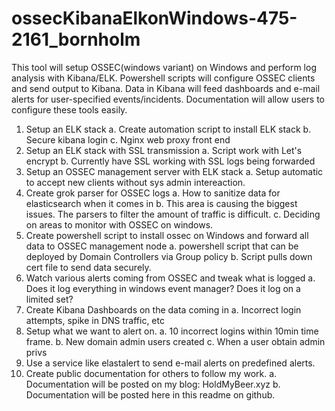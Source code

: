 # ossecKibanaElkonWindows-475-2161_bornholm
This tool will setup OSSEC(windows variant) on Windows and perform log analysis with Kibana/ELK.  Powershell scripts will configure OSSEC clients and send output to Kibana. Data in Kibana will feed dashboards and e-mail alerts for user-specified events/incidents.  Documentation will allow users to configure these tools easily. 



1. Setup an ELK stack
	a. Create automation script to install ELK stack
	b. Secure kibana login
	c. Nginx web proxy front end
2. Setup an ELK stack with SSL transmission
	a. Script work with Let's encrypt
	b. Currently have SSL working with SSL logs being forwarded
3. Setup an OSSEC management server with ELK stack
	a. Setup automatic to accept new clients without sys admin intereaction.
4. Create grok parser for OSSEC logs
	a. How to sanitize data for elasticsearch when it comes in
	b. This area is causing the biggest issues. The parsers to filter the amount of traffic is difficult.
 	c. Deciding on areas to monitor with OSSEC on windows.
5. Create powershell script to install ossec on Windows and forward all data to OSSEC management node
	a. powershell script that can be deployed by Domain Controllers via Group policy
	b. Script pulls down cert file to send data securely.
6. Watch various alerts coming from OSSEC and tweak what is logged
	a. Does it log everything in windows event manager? Does it log on a limited set?
7. Create Kibana Dashboards on the data coming in
	a. Incorrect login attempts, spike in DNS traffic, etc
8. Setup what we want to alert on.
	a. 10 incorrect logins within 10min time frame.
	b. New domain admin users created
	c. When a user obtain admin privs 
9. Use a service like elastalert to send e-mail alerts on predefined alerts.
10. Create public documentation for others to follow my work. 
	a. Documentation will be posted on my blog: HoldMyBeer.xyz
	b. Documentation will be posted here in this readme on github.
